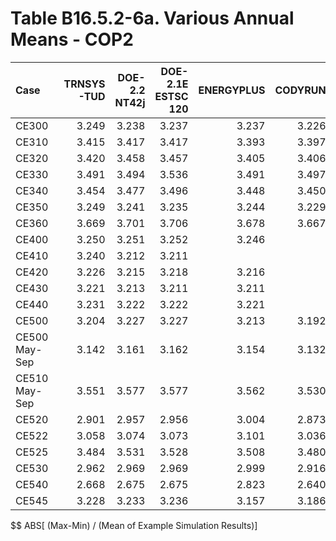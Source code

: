 # Table B16.5.2-6a. Various Annual Means - COP2
| Case          | TRNSYS-TUD | DOE-2.2 NT42j | DOE-2.1E ESTSC 120 | ENERGYPLUS | CODYRUN | HOT3000 |     |   Min |   Max |  Mean | Dev % $$ |     | TEST 0.0.0 | 
|:------------- | ----------:| -------------:| ------------------:| ----------:| -------:| -------:| ---:| -----:| -----:| -----:| --------:| ---:| ----------:| 
| CE300         |      3.249 |         3.238 |              3.237 |      3.237 |   3.226 |   3.230 |     | 3.226 | 3.249 | 3.236 |      0.7 |     |      3.237 | 
| CE310         |      3.415 |         3.417 |              3.417 |      3.393 |   3.397 |   3.380 |     | 3.380 | 3.417 | 3.403 |      1.1 |     |      3.417 | 
| CE320         |      3.420 |         3.458 |              3.457 |      3.405 |   3.406 |   3.390 |     | 3.390 | 3.458 | 3.423 |      2.0 |     |      3.457 | 
| CE330         |      3.491 |         3.494 |              3.536 |      3.491 |   3.497 |   3.460 |     | 3.460 | 3.536 | 3.495 |      2.2 |     |      3.536 | 
| CE340         |      3.454 |         3.477 |              3.496 |      3.448 |   3.450 |   3.420 |     | 3.420 | 3.496 | 3.457 |      2.2 |     |      3.496 | 
| CE350         |      3.249 |         3.241 |              3.235 |      3.244 |   3.229 |   3.230 |     | 3.229 | 3.249 | 3.238 |      0.6 |     |      3.235 | 
| CE360         |      3.669 |         3.701 |              3.706 |      3.678 |   3.667 |   3.660 |     | 3.660 | 3.706 | 3.680 |      1.2 |     |      3.706 | 
| CE400         |      3.250 |         3.251 |              3.252 |      3.246 |         |   3.260 |     | 3.246 | 3.260 | 3.252 |      0.4 |     |      3.252 | 
| CE410         |      3.240 |         3.212 |              3.211 |            |         |   3.210 |     | 3.210 | 3.240 | 3.218 |      0.9 |     |      3.211 | 
| CE420         |      3.226 |         3.215 |              3.218 |      3.216 |         |   3.210 |     | 3.210 | 3.226 | 3.217 |      0.5 |     |      3.218 | 
| CE430         |      3.221 |         3.213 |              3.211 |      3.211 |         |   3.210 |     | 3.210 | 3.221 | 3.213 |      0.3 |     |      3.211 | 
| CE440         |      3.231 |         3.222 |              3.222 |      3.221 |         |   3.220 |     | 3.220 | 3.231 | 3.223 |      0.4 |     |      3.222 | 
| CE500         |      3.204 |         3.227 |              3.227 |      3.213 |   3.192 |   3.200 |     | 3.192 | 3.227 | 3.211 |      1.1 |     |      3.227 | 
| CE500 May-Sep |      3.142 |         3.161 |              3.162 |      3.154 |   3.132 |   3.140 |     | 3.132 | 3.162 | 3.148 |      0.9 |     |      3.162 | 
| CE510 May-Sep |      3.551 |         3.577 |              3.577 |      3.562 |   3.530 |   3.550 |     | 3.530 | 3.577 | 3.558 |      1.3 |     |      3.577 | 
| CE520         |      2.901 |         2.957 |              2.956 |      3.004 |   2.873 |   2.920 |     | 2.873 | 3.004 | 2.935 |      4.5 |     |      2.956 | 
| CE522         |      3.058 |         3.074 |              3.073 |      3.101 |   3.036 |   3.070 |     | 3.036 | 3.101 | 3.069 |      2.1 |     |      3.073 | 
| CE525         |      3.484 |         3.531 |              3.528 |      3.508 |   3.480 |   3.410 |     | 3.410 | 3.531 | 3.490 |      3.5 |     |      3.528 | 
| CE530         |      2.962 |         2.969 |              2.969 |      2.999 |   2.916 |   2.980 |     | 2.916 | 2.999 | 2.966 |      2.8 |     |      2.969 | 
| CE540         |      2.668 |         2.675 |              2.675 |      2.823 |   2.640 |   2.690 |     | 2.640 | 2.823 | 2.695 |      6.8 |     |      2.675 | 
| CE545         |      3.228 |         3.233 |              3.236 |      3.157 |   3.186 |   3.200 |     | 3.157 | 3.236 | 3.207 |      2.5 |     |      3.236 | 

$$ ABS[ (Max-Min) / (Mean of Example Simulation Results)]


